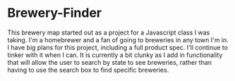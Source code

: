 # Brewery-Finder

This brewery map started out as a project for a Javascript class I was taking. I'm a homebrewer and a fan of going to 
breweries in any town I'm in. I have big plans for this project, including a full product spec. I'll continue to tinker 
with it when I can. It is currently a bit clunky as I add in functionality that will allow the user to search by 
state to see breweries, rather than having to use the search box to find specific breweries.
